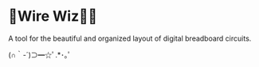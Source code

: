 # 🔌Wire Wiz🧙‍♂️

A tool for the beautiful and organized layout of digital breadboard circuits.

(∩｀-´)⊃━☆ﾟ.*･｡ﾟ